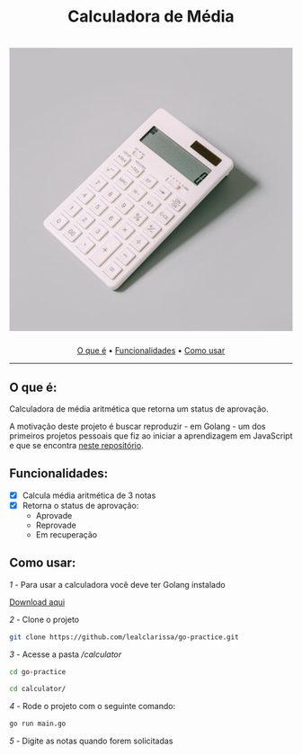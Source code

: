 <h1 align="center">Calculadora de Média </h1>  

<h1 align="center">
  <img alt="Imagem de uma calculadora de cor branca mostrando o número zero no visor" title="Photo by Charles Deluvio on Unsplash" src="./public/calculator.jpg" />
</h1>  

<p align="center">
  <a href="#o-que-é">O que é</a> •
  <a href="#funcionalidades">Funcionalidades</a> •
  <a href="#como-usar">Como usar</a>
</p>  

---
## O que é:

Calculadora de média aritmética que retorna um status de aprovação. 

A motivação deste projeto é buscar reproduzir - em Golang - um dos primeiros projetos pessoais que fiz ao iniciar a aprendizagem em JavaScript e que se encontra [neste repositório](https://github.com/lealclarissa/exercicio-semana-2).

## Funcionalidades:

- [x] Calcula média aritmética de 3 notas  
- [x] Retorna o status de aprovação:  
    - Aprovade  
    - Reprovade  
    - Em recuperação  

## Como usar:  

*1* - Para usar a calculadora você deve ter Golang instalado

[Download aqui](https://golang.org/dl/)

*2* - Clone o projeto 

```bash
git clone https://github.com/lealclarissa/go-practice.git
```

*3* - Acesse a pasta */calculator*  

```bash
cd go-practice
```   
```bash
cd calculator/
```

*4* - Rode o projeto com o seguinte comando:  

```bash  
go run main.go    
```  
*5* - Digite as notas quando forem solicitadas